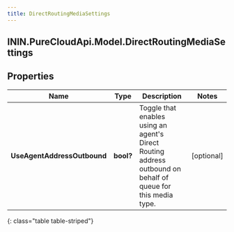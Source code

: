 ```yaml
---
title: DirectRoutingMediaSettings
---
```

## ININ.PureCloudApi.Model.DirectRoutingMediaSettings

## Properties

|Name | Type | Description | Notes|
|------------ | ------------- | ------------- | -------------|
| **UseAgentAddressOutbound** | **bool?** | Toggle that enables using an agent&#39;s Direct Routing address outbound on behalf of queue for this media type. | [optional] |
{: class="table table-striped"}


